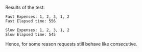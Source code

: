 Results of the test:

```
Fast Expenses: 1, 2, 3, 1, 2
Fast Elapsed time: 556

Slow Expenses: 1, 2, 3, 1, 2
Slow Elapsed time: 545
```

Hence, for some reason requests still behave like consecutive.
